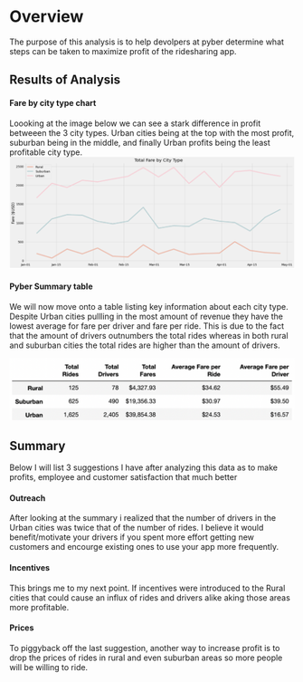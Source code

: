 # Overview
The purpose of this analysis is to help devolpers at pyber determine what steps can be taken to maximize profit of the ridesharing app.

## Results of Analysis

#### Fare by city type chart
Loooking at the image below we can see a stark difference in profit betweeen the 3 city types. Urban cities being at the top with the most profit, suburban being in the middle, and finally Urban profits being the least profitable city type. 
![This is an image](https://github.com/TristanVaccarino/PyBer_Analysis/blob/main/Resources/Total_Fare_by_City_Type_Chart.png)


#### Pyber Summary table
We will now move onto a table listing key information about each city type. Despite Urban cities pullling in the most amount of revenue they have the lowest average for fare per driver and fare per ride. This is due to the fact that the amount of drivers outnumbers the total rides whereas in both rural and suburban cities the total rides are higher than the amount of drivers.

![This is an image](https://github.com/TristanVaccarino/PyBer_Analysis/blob/main/Resources/Pyber_Summary.png)

## Summary
Below I will list 3 suggestions I have after analyzing this data as to make profits, employee and customer satisfaction that much better

#### Outreach
After looking at the summary i realized that the number of drivers in the Urban cities was twice that of the number of rides. I believe it would benefit/motivate your drivers if you spent more effort getting new customers and encourge existing ones to use your app more frequently.

#### Incentives
This brings me to my next point. If incentives were introduced to the Rural cities that could cause an influx of rides and drivers alike aking those areas more profitable.

#### Prices
To piggyback off the last suggestion, another way to increase profit is to drop the prices of rides in rural and even suburban areas so more people will be willing to ride.
